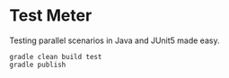 # Test Meter
Testing parallel scenarios in Java and JUnit5 made easy. 

```
gradle clean build test
gradle publish
```